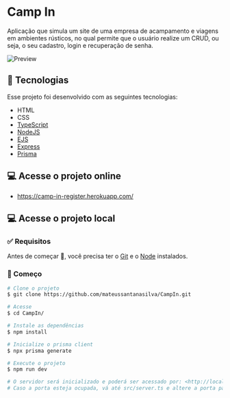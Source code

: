 # Camp In

Aplicação que simula um site de uma empresa de acampamento e viagens em ambientes rústicos, no qual permite que o usuário realize um CRUD, ou seja, o seu cadastro, login e recuperação de senha.

![Preview](https://github.com/mateussantanasilva/CampIn/blob/main/github/front-cover.png)

## 🚀 Tecnologias

Esse projeto foi desenvolvido com as seguintes tecnologias:

- HTML
- CSS
- [TypeScript](https://www.typescriptlang.org/)
- [NodeJS](https://nodejs.org/en/)
- [EJS](https://ejs.co)
- [Express](https://www.npmjs.com/package/express)
- [Prisma](https://www.prisma.io/)

## 💻 Acesse o projeto online

- https://camp-in-register.herokuapp.com/

## 💻 Acesse o projeto local

### :white_check_mark: Requisitos ###

Antes de começar :checkered_flag:, você precisa ter o [Git](https://git-scm.com) e o [Node](https://nodejs.org/en/) instalados.

### :checkered_flag: Começo ###

```bash
# Clone o projeto
$ git clone https://github.com/mateussantanasilva/CampIn.git

# Acesse
$ cd CampIn/

# Instale as dependências
$ npm install

# Inicialize o prisma client
$ npx prisma generate

# Execute o projeto
$ npm run dev

# O servidor será inicializado e poderá ser acessado por: <http://localhost:3000>
# Caso a porta esteja ocupada, vá até src/server.ts e altere a porta para uma livre.
```